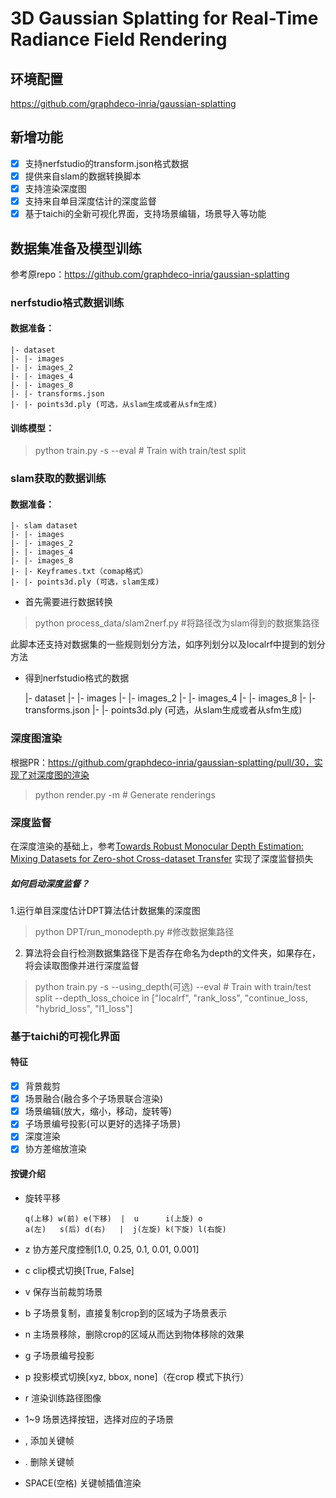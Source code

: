 # 3D Gaussian Splatting for Real-Time Radiance Field Rendering
## 环境配置
https://github.com/graphdeco-inria/gaussian-splatting
## 新增功能
- [x] 支持nerfstudio的transform.json格式数据
- [x] 提供来自slam的数据转换脚本
- [x] 支持渲染深度图
- [x] 支持来自单目深度估计的深度监督
- [x] 基于taichi的全新可视化界面，支持场景编辑，场景导入等功能

## 数据集准备及模型训练

参考原repo：https://github.com/graphdeco-inria/gaussian-splatting

### nerfstudio格式数据训练
#### 数据准备：

    |- dataset
    |- |- images
    |- |- images_2
    |- |- images_4
    |- |- images_8
    |- |- transforms.json
    |- |- points3d.ply (可选，从slam生成或者从sfm生成)

#### 训练模型：
> python train.py -s <path to NeRF Studio or instant ngp dataset> --eval # Train with train/test split

### slam获取的数据训练
#### 数据准备：

    |- slam dataset
    |- |- images
    |- |- images_2
    |- |- images_4
    |- |- images_8
    |- |- Keyframes.txt（comap格式）
    |- |- points3d.ply (可选，slam生成)


* 首先需要进行数据转换
>python process_data/slam2nerf.py #将路径改为slam得到的数据集路径


此脚本还支持对数据集的一些规则划分方法，如序列划分以及localrf中提到的划分方法

* 得到nerfstudio格式的数据


    |- dataset
    |- |- images
    |- |- images_2
    |- |- images_4
    |- |- images_8
    |- |- transforms.json
    |- |- points3d.ply (可选，从slam生成或者从sfm生成)

### 深度图渲染
根据PR：https://github.com/graphdeco-inria/gaussian-splatting/pull/30，实现了对深度图的渲染
>python render.py -m <path to trained model> # Generate renderings
### 深度监督
在深度渲染的基础上，参考[Towards Robust Monocular Depth Estimation: Mixing Datasets for Zero-shot Cross-dataset Transfer](https://arxiv.org/abs/1907.01341)
实现了深度监督损失 
##### 如何启动深度监督？
1.运行单目深度估计DPT算法估计数据集的深度图
> python DPT/run_monodepth.py #修改数据集路径
2. 算法将会自行检测数据集路径下是否存在命名为depth的文件夹，如果存在，将会读取图像并进行深度监督
> python train.py -s <path to NeRF Studio or instant ngp dataset> --using_depth(可选) --eval # Train with train/test split 
> --depth_loss_choice in ["localrf", "rank_loss", "continue_loss, "hybrid_loss", "l1_loss"]

### 基于taichi的可视化界面
#### 特征
- [x] 背景裁剪
- [x] 场景融合(融合多个子场景联合渲染)
- [x] 场景编辑(放大，缩小，移动，旋转等)
- [x] 子场景编号投影(可以更好的选择子场景)
- [x] 深度渲染
- [x] 协方差缩放渲染
#### 按键介绍
- 旋转平移

      q(上移) w(前) e(下移)  |  u      i(上旋) o
      a(左)   s(后) d(右)   |  j(左旋) k(下旋) l(右旋) 

- z 协方差尺度控制[1.0, 0.25, 0.1, 0.01, 0.001]
- c clip模式切换[True, False]
- v 保存当前裁剪场景
- b 子场景复制，直接复制crop到的区域为子场景表示
- n 主场景移除，删除crop的区域从而达到物体移除的效果
- g 子场景编号投影
- p 投影模式切换[xyz, bbox, none]（在crop 模式下执行）
- r 渲染训练路径图像
- 1~9 场景选择按钮，选择对应的子场景
- , 添加关键帧
- . 删除关键帧
- SPACE(空格) 关键帧插值渲染